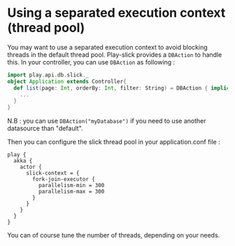 # Using a separated execution context (thread pool)

You may want to use a separated execution context to avoid blocking threads in the default thread pool.
Play-slick provides a `DBAction` to handle this. In your controller, you can use `DBAction` as following :

```scala
import play.api.db.slick._
object Application extends Controller{
  def list(page: Int, orderBy: Int, filter: String) = DBAction { implicit rs =>
    ...
  }
}
```

N.B : you can use `DBAction("myDatabase")` if you need to use another datasource than "default".

Then you can configure the slick thread pool in your application.conf file :

```
play {
  akka {
    actor {
      slick-context = {
        fork-join-executor {
          parallelism-min = 300
          parallelism-max = 300
        }
      }
    }
  }
}
```

You can of course tune the number of threads, depending on your needs.
